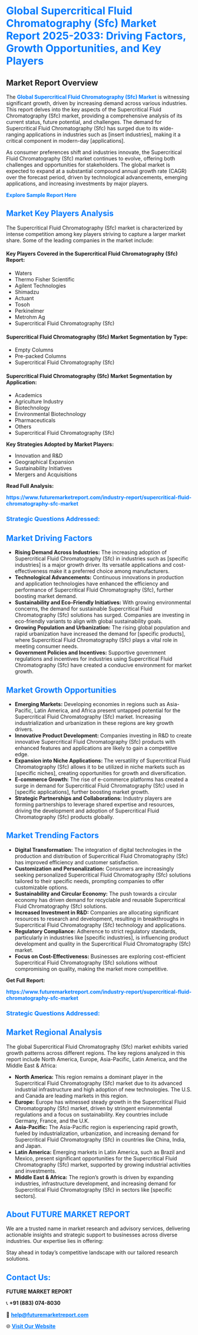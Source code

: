 <h1 style="color: #007BFF;">Global Supercritical Fluid Chromatography (Sfc) Market Report 2025-2033: Driving Factors, Growth Opportunities, and Key Players</h1>

<section id="overview">
<h2>Market Report Overview</h2>
<p>The <a href="https://www.futuremarketreport.com/industry-report/supercritical-fluid-chromatography-sfc-market" style="color: #007BFF; text-decoration: none;"><strong>Global Supercritical Fluid Chromatography (Sfc) Market</strong></a> is witnessing significant growth, driven by increasing demand across various industries. This report delves into the key aspects of the Supercritical Fluid Chromatography (Sfc) market, providing a comprehensive analysis of its current status, future potential, and challenges. The demand for Supercritical Fluid Chromatography (Sfc) has surged due to its wide-ranging applications in industries such as [insert industries], making it a critical component in modern-day [applications].</p>
<p>As consumer preferences shift and industries innovate, the Supercritical Fluid Chromatography (Sfc) market continues to evolve, offering both challenges and opportunities for stakeholders. The global market is expected to expand at a substantial compound annual growth rate (CAGR) over the forecast period, driven by technological advancements, emerging applications, and increasing investments by major players.</p>
</section>

<section id="overview">
<p><a href="https://www.futuremarketreport.com/request-sample/reportId=101106" style="color: #007BFF; text-decoration: none;"><strong>Explore Sample Report Here</strong></a></p>
</section>

<section id="key-players">
<h2 style="color: #007BFF;">Market Key Players Analysis</h2>
<p>The Supercritical Fluid Chromatography (Sfc) market is characterized by intense competition among key players striving to capture a larger market share. Some of the leading companies in the market include:</p>
<h4>Key Players Covered in the Supercritical Fluid Chromatography (Sfc) Report:</h4>
<ul><li>Waters</li><li>Thermo Fisher Scientific</li><li>Agilent Technologies</li><li>Shimadzu</li><li>Actuant</li><li>Tosoh</li><li>Perkinelmer</li><li>Metrohm Ag</li><li>Supercritical Fluid Chromatography (Sfc)</li></ul>
<h4>Supercritical Fluid Chromatography (Sfc) Market Segmentation by Type:</h4>
<ul><li>Empty Columns</li><li>Pre-packed Columns</li><li>Supercritical Fluid Chromatography (Sfc)</li></ul>

<h4>Supercritical Fluid Chromatography (Sfc) Market Segmentation by Application:</h4>
<ul><li>Academics</li><li>Agriculture Industry</li><li>Biotechnology</li><li>Environmental Biotechnology</li><li>Pharmaceuticals</li><li>Others</li><li>Supercritical Fluid Chromatography (Sfc)</li></ul>
<p><strong>Key Strategies Adopted by Market Players:</strong></p>
<ul>
<li>Innovation and R&D</li>
<li>Geographical Expansion</li>
<li>Sustainability Initiatives</li>
<li>Mergers and Acquisitions</li>
</ul>
</section>

<section>
<p><strong>Read Full Analysis: </strong></p><a href="https://www.futuremarketreport.com/industry-report/supercritical-fluid-chromatography-sfc-market" style="color: #007BFF; text-decoration: none;"><strong>https://www.futuremarketreport.com/industry-report/supercritical-fluid-chromatography-sfc-market</strong></a>
<h3 style="color: #007BFF;">Strategic Questions Addressed:</h3>
</section>

<section id="driving-factors">
<h2 style="color: #007BFF;">Market Driving Factors</h2>
<ul>
<li><strong>Rising Demand Across Industries:</strong> The increasing adoption of Supercritical Fluid Chromatography (Sfc) in industries such as [specific industries] is a major growth driver. Its versatile applications and cost-effectiveness make it a preferred choice among manufacturers.</li>
<li><strong>Technological Advancements:</strong> Continuous innovations in production and application technologies have enhanced the efficiency and performance of Supercritical Fluid Chromatography (Sfc), further boosting market demand.</li>
<li><strong>Sustainability and Eco-Friendly Initiatives:</strong> With growing environmental concerns, the demand for sustainable Supercritical Fluid Chromatography (Sfc) solutions has surged. Companies are investing in eco-friendly variants to align with global sustainability goals.</li>
<li><strong>Growing Population and Urbanization:</strong> The rising global population and rapid urbanization have increased the demand for [specific products], where Supercritical Fluid Chromatography (Sfc) plays a vital role in meeting consumer needs.</li>
<li><strong>Government Policies and Incentives:</strong> Supportive government regulations and incentives for industries using Supercritical Fluid Chromatography (Sfc) have created a conducive environment for market growth.</li>
</ul>
</section>

<section id="growth-opportunities">
<h2 style="color: #007BFF;">Market Growth Opportunities</h2>
<ul>
<li><strong>Emerging Markets:</strong> Developing economies in regions such as Asia-Pacific, Latin America, and Africa present untapped potential for the Supercritical Fluid Chromatography (Sfc) market. Increasing industrialization and urbanization in these regions are key growth drivers.</li>
<li><strong>Innovative Product Development:</strong> Companies investing in R&D to create innovative Supercritical Fluid Chromatography (Sfc) products with enhanced features and applications are likely to gain a competitive edge.</li>
<li><strong>Expansion into Niche Applications:</strong> The versatility of Supercritical Fluid Chromatography (Sfc) allows it to be utilized in niche markets such as [specific niches], creating opportunities for growth and diversification.</li>
<li><strong>E-commerce Growth:</strong> The rise of e-commerce platforms has created a surge in demand for Supercritical Fluid Chromatography (Sfc) used in [specific applications], further boosting market growth.</li>
<li><strong>Strategic Partnerships and Collaborations:</strong> Industry players are forming partnerships to leverage shared expertise and resources, driving the development and adoption of Supercritical Fluid Chromatography (Sfc) products globally.</li>
</ul>
</section>

<section id="trending-factors">
<h2 style="color: #007BFF;">Market Trending Factors</h2>
<ul>
<li><strong>Digital Transformation:</strong> The integration of digital technologies in the production and distribution of Supercritical Fluid Chromatography (Sfc) has improved efficiency and customer satisfaction.</li>
<li><strong>Customization and Personalization:</strong> Consumers are increasingly seeking personalized Supercritical Fluid Chromatography (Sfc) solutions tailored to their specific needs, prompting companies to offer customizable options.</li>
<li><strong>Sustainability and Circular Economy:</strong> The push towards a circular economy has driven demand for recyclable and reusable Supercritical Fluid Chromatography (Sfc) solutions.</li>
<li><strong>Increased Investment in R&D:</strong> Companies are allocating significant resources to research and development, resulting in breakthroughs in Supercritical Fluid Chromatography (Sfc) technology and applications.</li>
<li><strong>Regulatory Compliance:</strong> Adherence to strict regulatory standards, particularly in industries like [specific industries], is influencing product development and quality in the Supercritical Fluid Chromatography (Sfc) market.</li>
<li><strong>Focus on Cost-Effectiveness:</strong> Businesses are exploring cost-efficient Supercritical Fluid Chromatography (Sfc) solutions without compromising on quality, making the market more competitive.</li>
</ul>
</section>

<section>
<p><strong>Get Full Report: </strong></p><a href="https://www.futuremarketreport.com/industry-report/supercritical-fluid-chromatography-sfc-market" style="color: #007BFF; text-decoration: none;"><strong>https://www.futuremarketreport.com/industry-report/supercritical-fluid-chromatography-sfc-market</strong></a>
<h3 style="color: #007BFF;">Strategic Questions Addressed:</h3>
</section>


<section id="regional-analysis">
<h2 style="color: #007BFF;">Market Regional Analysis</h2>
<p>The global Supercritical Fluid Chromatography (Sfc) market exhibits varied growth patterns across different regions. The key regions analyzed in this report include North America, Europe, Asia-Pacific, Latin America, and the Middle East & Africa:</p>
<ul>
<li><strong>North America:</strong> This region remains a dominant player in the Supercritical Fluid Chromatography (Sfc) market due to its advanced industrial infrastructure and high adoption of new technologies. The U.S. and Canada are leading markets in this region.</li>
<li><strong>Europe:</strong> Europe has witnessed steady growth in the Supercritical Fluid Chromatography (Sfc) market, driven by stringent environmental regulations and a focus on sustainability. Key countries include Germany, France, and the U.K.</li>
<li><strong>Asia-Pacific:</strong> The Asia-Pacific region is experiencing rapid growth, fueled by industrialization, urbanization, and increasing demand for Supercritical Fluid Chromatography (Sfc) in countries like China, India, and Japan.</li>
<li><strong>Latin America:</strong> Emerging markets in Latin America, such as Brazil and Mexico, present significant opportunities for the Supercritical Fluid Chromatography (Sfc) market, supported by growing industrial activities and investments.</li>
<li><strong>Middle East & Africa:</strong> The region’s growth is driven by expanding industries, infrastructure development, and increasing demand for Supercritical Fluid Chromatography (Sfc) in sectors like [specific sectors].</li>
</ul>
</section>

<footer>
<h2 style="color: #007BFF;">About FUTURE MARKET REPORT</h2>
<p>We are a trusted name in market research and advisory services, delivering actionable insights and strategic support to businesses across diverse industries. Our expertise lies in offering:</p>

<p>Stay ahead in today’s competitive landscape with our tailored research solutions.</p>

<h2 style="color: #007BFF;">Contact Us:</h2>
<p><strong>FUTURE MARKET REPORT</strong></p>
<p>📞 <strong>+91 (883) 074-8030</strong></p>
<p>📧 <strong><a href="mailto:help@futuremarketreport.com" style="color: #007BFF;">help@futuremarketreport.com</a></strong></p>
<p>🌐 <strong><a href="https://www.futuremarketreport.com/" style="color: #007BFF;">Visit Our Website</a></strong></p>
</footer>